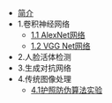 * [简介](README.md)
* 1\.卷积神经网络
  * [1.1 AlexNet网络](/article/CNN/alexnet.md)
  * [1.2 VGG Net网络](/article/CNN/vgg.md)
* 2\.人脸活体检测
* 3\.生成对抗网络
* 4\.传统图像处理
  * [4.1护照防伪算法实验](/article/图像处理/护照防伪实验.md)

